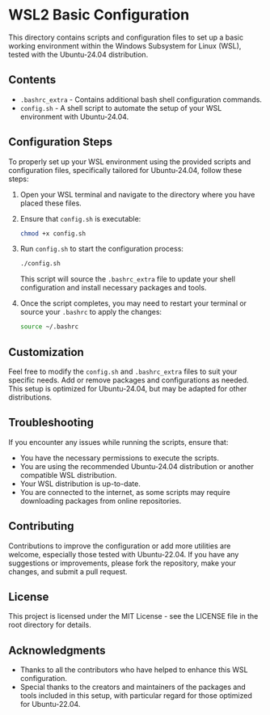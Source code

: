# WSL2 Basic Configuration

This directory contains scripts and configuration files to set up a basic working environment within the Windows Subsystem for Linux (WSL), tested with the Ubuntu-24.04 distribution.

## Contents

- `.bashrc_extra` - Contains additional bash shell configuration commands.
- `config.sh` - A shell script to automate the setup of your WSL environment with Ubuntu-24.04.

## Configuration Steps

To properly set up your WSL environment using the provided scripts and configuration files, specifically tailored for Ubuntu-24.04, follow these steps:

1. Open your WSL terminal and navigate to the directory where you have placed these files.

2. Ensure that `config.sh` is executable:

    ```bash
    chmod +x config.sh
    ```

3. Run `config.sh` to start the configuration process:

    ```bash
    ./config.sh
    ```

   This script will source the `.bashrc_extra` file to update your shell configuration and install necessary packages and tools.

4. Once the script completes, you may need to restart your terminal or source your `.bashrc` to apply the changes:

    ```bash
    source ~/.bashrc
    ```

## Customization

Feel free to modify the `config.sh` and `.bashrc_extra` files to suit your specific needs. Add or remove packages and configurations as needed. This setup is optimized for Ubuntu-24.04, but may be adapted for other distributions.

## Troubleshooting

If you encounter any issues while running the scripts, ensure that:

- You have the necessary permissions to execute the scripts.
- You are using the recommended Ubuntu-24.04 distribution or another compatible WSL distribution.
- Your WSL distribution is up-to-date.
- You are connected to the internet, as some scripts may require downloading packages from online repositories.

## Contributing

Contributions to improve the configuration or add more utilities are welcome, especially those tested with Ubuntu-22.04. If you have any suggestions or improvements, please fork the repository, make your changes, and submit a pull request.

## License

This project is licensed under the MIT License - see the LICENSE file in the root directory for details.

## Acknowledgments

- Thanks to all the contributors who have helped to enhance this WSL configuration.
- Special thanks to the creators and maintainers of the packages and tools included in this setup, with particular regard for those optimized for Ubuntu-22.04.
